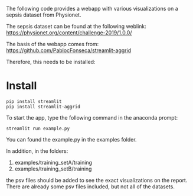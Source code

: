 The following code provides a webapp with various visualizations on a sepsis dataset from Physionet. 

The sepsis dataset can be found at the following weblink: 
https://physionet.org/content/challenge-2019/1.0.0/

The basis of the webapp comes from: 
https://github.com/PablocFonseca/streamlit-aggrid

Therefore, this needs to be installed: 
# Install
```
pip install streamlit
pip install streamlit-aggrid
```
To start the app, type the following command in the anaconda prompt: 
```shell
streamlit run example.py
```
You can found the example.py in the examples folder.

In addition, in the folders: 
1) examples/training_setA/training 
2) examples/training_setB/training

the psv files should be added to see the exact visualizations on the report. 
There are already some psv files included, but not all of the datasets. 
